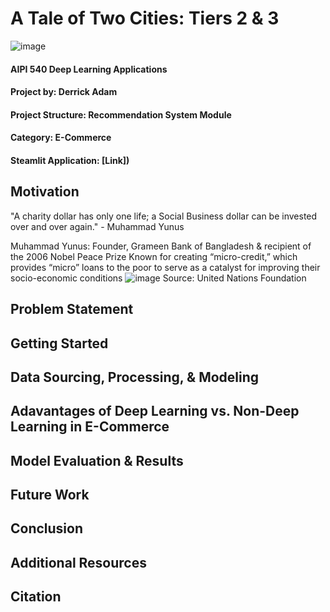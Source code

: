 # A Tale of Two Cities: Tiers 2 & 3
![image](https://user-images.githubusercontent.com/78511177/182169566-c93f872b-daa2-469c-9f91-8e5c6c795308.png)

#### AIPI 540 Deep Learning Applications
#### Project by: Derrick Adam
#### Project Structure: Recommendation System Module
#### Category: E-Commerce
#### Steamlit Application: [Link])

Motivation
----------
"A charity dollar has only one life; a Social Business dollar can be invested over and over again." - Muhammad Yunus

Muhammad Yunus: Founder, Grameen Bank of Bangladesh & recipient of the  2006 Nobel Peace Prize
                Known for creating “micro-credit,” which provides “micro” loans to the poor to serve as a catalyst for improving their socio-economic                       conditions
![image](https://user-images.githubusercontent.com/78511177/182180113-fd012614-6a32-416d-95ec-9816a387d8f4.png)
Source: United Nations Foundation


Problem Statement
-----------------


Getting Started
---------------

Data Sourcing, Processing, & Modeling
-------------------------------------

Adavantages of Deep Learning vs. Non-Deep Learning in E-Commerce
---------------

Model Evaluation & Results
----------------------------

Future Work
------------

Conclusion
----------

Additional Resources
--------------------

Citation
--------
